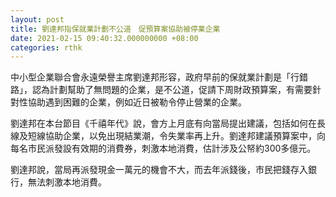 ```yaml
---
layout: post
title: 劉達邦指保就業計劃不公道　促預算案協助被停業企業
date: 2021-02-15 09:40:32.000000000 +08:00
categories: rthk
---
```


中小型企業聯合會永遠榮譽主席劉達邦形容，政府早前的保就業計劃是「行錯路」，認為計劃幫助了無問題的企業，是不公道，促請下周財政預算案，有需要針對性協助遇到困難的企業，例如近日被勒令停止營業的企業。

劉達邦在本台節目《千禧年代》說，會方上月底有向當局提出建議，包括如何在長線及短線協助企業，以免出現結業潮，令失業率再上升。劉達邦建議預算案中，向每名市民派發設有效期的消費券，刺激本地消費，估計涉及公帑約300多億元。

劉達邦說，當局再派發現金一萬元的機會不大，而去年派錢後，市民把錢存入銀行，無法刺激本地消費。

